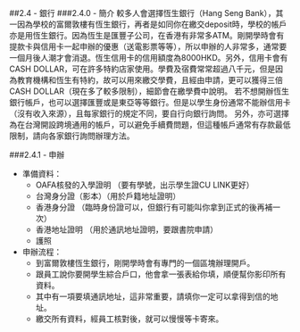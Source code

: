 ##2.4 - 銀行
###2.4.0 - 簡介
較多人會選擇恆生銀行（Hang Seng Bank），其一因為學校的富爾敦樓有恆生銀行，再者是如同你在繳交deposit時，學校的帳戶亦是用恆生銀行。因為恆生是匯豐子公司，在香港有非常多ATM。剛開學時會有提款卡與信用卡一起申辦的優惠（送電影票等等），所以申辦的人非常多，通常要一個月後人潮才會消退。恆生信用卡的信用額度為8000HKD。另外，信用卡會有CASH DOLLAR，可在許多特約店家使用。學費及宿費常常超過八千元，但是因為教育機構和恆生有特約，故可以用來繳交學費，且經由申請，更可以獲得三倍CASH DOLLAR（現在多了較多限制），細節會在繳學費中說明。 
若不想開辦恆生銀行帳戶，也可以選擇匯豐或是東亞等等銀行。但是以學生身份通常不能辦信用卡（沒有收入來源），且每家銀行的規定不同，要自行向銀行詢問。
另外，亦可選擇為在台灣開設跨境通用的帳戶，可以避免手續費問題，但這種帳戶通常有存款最低限制，請向各家銀行詢問辦理方法。

###2.4.1 - 申辦
* 準備資料：
    * OAFA核發的入學證明 （要有學號，出示學生證CU LINK更好）
    * 台灣身分證（影本）（用於戶籍地址證明）
    * 香港身分證 （臨時身份證可以，但銀行有可能叫你拿到正式的後再補一次）
    * 香港地址證明 （用於通訊地址證明，要跟書院申請）
    * 護照
* 申辦流程：
    * 到富爾敦樓恆生銀行，剛開學時會有專門的一個區塊辦理開戶。
    * 跟員工說你要開學生綜合戶口，他會拿一張表給你填，順便幫你影印所有資料。
    * 其中有一項要填通訊地址，這非常重要，請填你一定可以拿得到信的地址。
    * 繳交所有資料，經員工核對後，就可以慢慢等卡寄來。